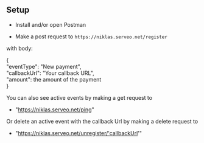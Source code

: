 ## Setup
- Install and/or open Postman
  
- Make a post request to ```https://niklas.serveo.net/register``` 

with body:

{\
    "eventType": "New payment", \
    "callbackUrl": "Your callback URL",\
    "amount": the amount of the payment\
    }

You can also see active events by making a get request to
- "https://niklas.serveo.net/ping"

Or delete an active event with the callback Url by making a delete request to
- "https://niklas.serveo.net/unregister/'callbackUrl'"
